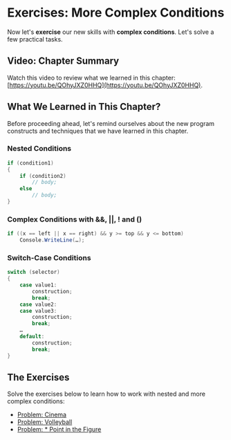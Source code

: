 # Exercises: More Complex Conditions

Now let's **exercise** our new skills with **complex conditions**. Let's solve a few practical tasks.

## Video: Chapter Summary

Watch this video to review what we learned in this chapter: [https://youtu.be/QOhyJXZ0HHQ](https://youtu.be/QOhyJXZ0HHQ).

## What We Learned in This Chapter?

Before proceeding ahead, let's remind ourselves about the new program constructs and techniques that we have learned in this chapter.

### Nested Conditions

```csharp
if (condition1)
{
    if (condition2)
        // body; 
    else
        // body;
}
```

### Complex Conditions with &&, ||, ! and ()

```csharp
if ((x == left || x == right) && y >= top && y <= bottom)
    Console.WriteLine(…);
```

### Switch-Case Conditions

```csharp
switch (selector)
{
    case value1:
        construction;
        break;
    case value2:
    case value3:
        construction;
        break;
    …
    default:
        construction;
        break;
}
```

## The Exercises

Solve the exercises below to learn how to work with nested and more complex conditions:

* [Problem: Cinema](volleyball/problem-cinema.md)
* [Problem: Volleyball](volleyball/volleyball.md)
* [Problem: \* Point in the Figure](point-in-the-figure/point-in-the-figure.md)
